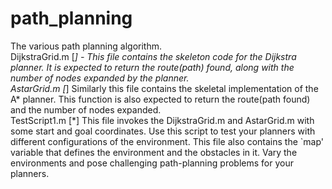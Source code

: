 # path_planning
The various path planning algorithm.<br>
DijkstraGrid.m [*] - This file contains the skeleton code for the Dijkstra planner. It is expected to return the route(path) found, along with the number of nodes expanded by the planner.<br>
AstarGrid.m [*] Similarly this file contains the skeletal implementation of the A* planner. This function is also expected to return the route(path found) and the number of nodes expanded.<br>
TestScript1.m [*] This file invokes the DijkstraGrid.m and AstarGrid.m with some start and goal coordinates. Use this script to test your planners with different configurations of the environment. This file also contains the `map' variable that defines the environment and the obstacles in it. Vary the environments and pose challenging path-planning problems for your planners.<br>
